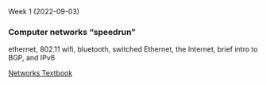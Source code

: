 Week 1 (2022-09-03)

### Computer networks “speedrun”

ethernet, 802.11 wifi, bluetooth, switched Ethernet, the Internet, brief intro to BGP, and IPv6

[Networks Textbook](https://book.systemsapproach.org/)
